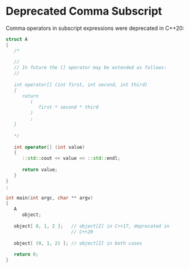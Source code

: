 # Deprecated Comma Subscript

Comma operators in subscript expressions were deprecated in C++20:

```c++
struct A
{
   /*
   
   //
   // In future the [] operator may be extended as follows:
   //
   
   int operator[] (int first, int second, int third)
   {
      return
         (
            first * second * third
         )
         ;
   }
   
   */
   
   int operator[] (int value)
   {
      ::std::cout << value << ::std::endl;
      
      return value;
   }
}
;
```

```c++
int main(int argc, char ** argv)
{
   A
      object;
   
   object[ 0, 1, 2 ];   // object[2] in C++17, deprecated in
                        // C++20
   
   object[ (0, 1, 2) ]; // object[2] in both cases
   
   return 0;
}
```
